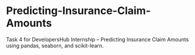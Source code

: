 # Predicting-Insurance-Claim-Amounts
Task 4 for DevelopersHub Internship – Predicting Insurance Claim Amounts using pandas, seaborn, and scikit-learn.
